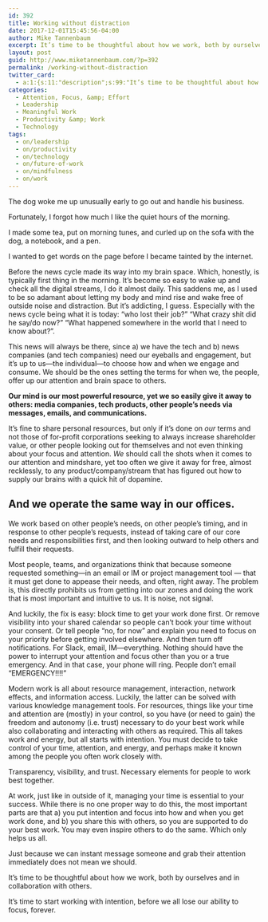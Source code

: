 ```yaml
---
id: 392
title: Working without distraction
date: 2017-12-01T15:45:56-04:00
author: Mike Tannenbaum
excerpt: It’s time to be thoughtful about how we work, both by ourselves and in collaboration with others.
layout: post
guid: http://www.miketannenbaum.com/?p=392
permalink: /working-without-distraction
twitter_card:
  - a:1:{s:11:"description";s:99:"It’s time to be thoughtful about how we work, both by ourselves and in collaboration with others.";}
categories:
  - Attention, Focus, &amp; Effort
  - Leadership
  - Meaningful Work
  - Productivity &amp; Work
  - Technology
tags:
  - on/leadership
  - on/productivity
  - on/technology
  - on/future-of-work
  - on/mindfulness
  - on/work
---
```

The dog woke me up unusually early to go out and handle his business.

Fortunately, I forgot how much I like the quiet hours of the morning.

I made some tea, put on morning tunes, and curled up on the sofa with the dog, a notebook, and a pen.

I wanted to get words on the page before I became tainted by the internet.

Before the news cycle made its way into my brain space. Which, honestly, is typically first thing in the morning. It’s become so easy to wake up and check all the digital streams, I do it almost daily. This saddens me, as I used to be so adamant about letting my body and mind rise and wake free of outside noise and distraction. But it’s addicting, I guess. Especially with the news cycle being what it is today: “who lost their job?” “What crazy shit did he say/do now?” “What happened somewhere in the world that I need to know about?”.

This news will always be there, since a) we have the tech and b) news companies (and tech companies) need our eyeballs and engagement, but it’s up to us—the individual—to choose how and when we engage and consume. We should be the ones setting the terms for when we, the people, offer up our attention and brain space to others.

<strong>Our mind is our most powerful resource, yet we so easily give it away to others: media companies, tech products, other people’s needs via messages, emails, and communications.</strong>

It’s fine to share personal resources, but only if it’s done on *our* terms and not those of for-profit corporations seeking to always increase shareholder value, or other people looking out for themselves and not even thinking about your focus and attention. *We* should call the shots when it comes to our attention and mindshare, yet too often we give it away for free, almost recklessly, to any product/company/stream that has figured out how to supply our brains with a quick hit of dopamine.
<h2>And we operate the same way in our offices.</h2>
We work based on other people’s needs, on other people’s timing, and in response to other people’s requests, instead of taking care of our core needs and responsibilities first, and then looking outward to help others and fulfill their requests.

Most people, teams, and organizations think that because someone requested something—in an email or IM or project management tool — that it must get done to appease their needs, and often, right away. The problem is, this directly prohibits us from getting into our zones and doing the work that is most important and intuitive to us. It is noise, not signal.

And luckily, the fix is easy: block time to get your work done first. Or remove visibility into your shared calendar so people can’t book your time without your consent. Or tell people “no, for now” and explain you need to focus on your priority before getting involved elsewhere. And then turn off notifications. For Slack, email, IM—everything. Nothing should have the power to interrupt your attention and focus other than you or a true emergency. And in that case, your phone will ring. People don’t email “EMERGENCY!!!!”

Modern work is all about resource management, interaction, network effects, and information access. Luckily, the latter can be solved with various knowledge management tools. For resources, things like your time and attention are (mostly) in your control, so you have (or need to gain) the freedom and autonomy (i.e. trust) necessary to do your best work while also collaborating and interacting with others as required. This all takes work and energy, but all starts with intention. You must decide to take control of your time, attention, and energy, and perhaps make it known among the people you often work closely with.

Transparency, visibility, and trust. Necessary elements for people to work best together.

At work, just like in outside of it, managing your time is essential to your success. While there is no one proper way to do this, the most important parts are that a) you put intention and focus into how and when you get work done, and b) you share this with others, so you are supported to do your best work. You may even inspire others to do the same. Which only helps us all.

Just because we can instant message someone and grab their attention immediately does not mean we should.

It’s time to be thoughtful about how we work, both by ourselves and in collaboration with others.

It’s time to start working with intention, before we all lose our ability to focus, forever.